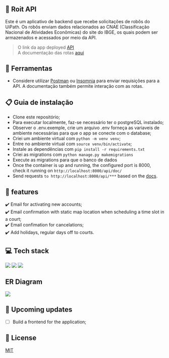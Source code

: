 
## 🤖 Roit API

Este é um aplicativo de backend que recebe solicitações de robôs do UiPath. Os robôs enviam dados relacionados ao CNAE (Classificação Nacional de Atividades Econômicas) do site do IBGE, os quais podem ser armazenados e acessados por meio da API.

> O link da app deployed [API](https://roit.herokuapp.com/api/) \
> A documentação das rotas [aqui](https://roit.herokuapp.com/api/docs/) 

## :toolbox: Ferramentas

- Considere utilizar [Postman](https://www.postman.com/downloads/) ou [Insomnia](https://insomnia.rest/download) para enviar requisições para a API. A documentação também permite interação com as rotas.


## 📋 Guia de instalação

- Clone este repositório;
- Para executar localmente, faz-se necessário ter o postgreSQL instalado;
- Observer o .env.exemple, crie um arquivo .env forneça as variaveis de ambiente necessárias para que o app se conecte com o database;
- Criei um ambiente virtual com `python -m venv venv`;
- Entre no ambiente virtual com `source venv/bin/activate`;
- Instale as dependências com `pip install -r requirements.txt`
- Criei as migrations com `python manage.py makemigrations`
- Execute as migrations para que o banco de dados
- Once the container is up and running, the configured port is 8000, check it running on `http://localhost:8000/api/doc/`
- Send requests `to http://localhost:8000/api/***` based on the [docs](https://court-scheduler.herokuapp.com/api/doc/).

## 💭 features

:heavy_check_mark: Email for activating new accounts;\
:heavy_check_mark: Email confirmation with static map location when scheduling a time slot in a court;\
:heavy_check_mark: Email confimation for cancelations;\
:heavy_check_mark: Add holidays, regular days off to courts.


## 💻 Tech stack

  <img src="https://img.shields.io/badge/Django-092E20?style=for-the-badge&logo=django&logoColor=green" /> <img src="https://img.shields.io/badge/PostgreSQL-316192?style=for-the-badge&logo=postgresql&logoColor=white" /> <img src="https://img.shields.io/badge/Docker-2CA5E0?style=for-the-badge&logo=docker&logoColor=white" /> 
  
## ER Diagram

<img src="./diagram-er.png" />

## :telescope: Upcoming updates

- [ ] Build a frontend for the application;

## :memo: License

[MIT](./LICENSE)


